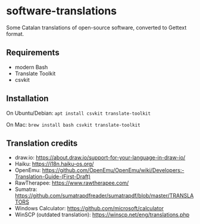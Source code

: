 # software-translations

Some Catalan translations of open-source software, converted to Gettext format.

## Requirements

* modern Bash
* Translate Toolkit
* csvkit

## Installation

On Ubuntu/Debian: `apt install csvkit translate-toolkit`

On Mac: `brew install bash csvkit translate-toolkit`

## Translation credits

* draw.io: https://about.draw.io/support-for-your-language-in-draw-io/
* Haiku: https://i18n.haiku-os.org/
* OpenEmu: https://github.com/OpenEmu/OpenEmu/wiki/Developers:-Translation-Guide-(First-Draft)
* RawTherapee: https://www.rawtherapee.com/
* Sumatra: https://github.com/sumatrapdfreader/sumatrapdf/blob/master/TRANSLATORS
* Windows Calculator: https://github.com/microsoft/calculator
* WinSCP (outdated translation): https://winscp.net/eng/translations.php
